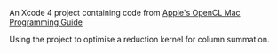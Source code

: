 An Xcode 4 project containing code from [Apple's OpenCL Mac Programming Guide](https://developer.apple.com/library/mac/#documentation/Performance/Conceptual/OpenCL_MacProgGuide/ExampleHelloWorld/Example_HelloWorld.html#//apple_ref/doc/uid/TP40008312-CH112-SW2)

Using the project to optimise a reduction kernel for column summation.
